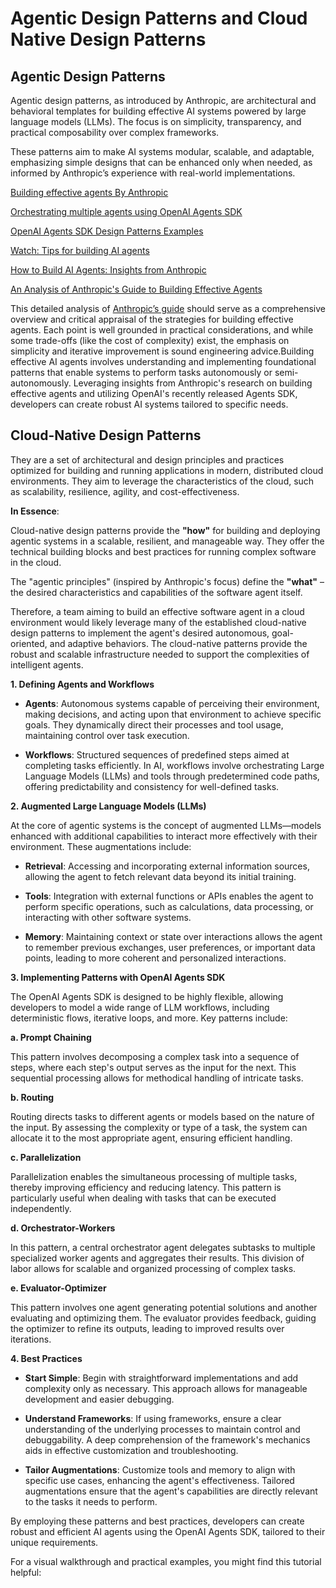 # Agentic Design Patterns and Cloud Native Design Patterns

## Agentic Design Patterns

Agentic design patterns, as introduced by Anthropic, are architectural and behavioral templates for building effective AI systems powered by large language models (LLMs). The focus is on simplicity, transparency, and practical composability over complex frameworks.

These patterns aim to make AI systems modular, scalable, and adaptable, emphasizing simple designs that can be enhanced only when needed, as informed by Anthropic’s experience with real-world implementations.

[Building effective agents By Anthropic](https://www.anthropic.com/research/building-effective-agents)

[Orchestrating multiple agents using OpenAI Agents SDK ](https://openai.github.io/openai-agents-python/multi_agent/)

[OpenAI Agents SDK Design Patterns Examples](https://github.com/openai/openai-agents-python/tree/main/examples/agent_patterns)

[Watch: Tips for building AI agents](https://www.youtube.com/watch?v=LP5OCa20Zpg)

[How to Build AI Agents: Insights from Anthropic](https://medium.com/@muslumyildiz17/how-to-build-ai-agents-insights-from-anthropic-25e9433853be)

[An Analysis of Anthropic's Guide to Building Effective Agents](https://www.agentsdecoded.com/p/an-analysis-of-anthropics-guide-to)

This detailed analysis of [Anthropic’s guide](https://www.anthropic.com/research/building-effective-agents) should serve as a comprehensive overview and critical appraisal of the strategies for building effective agents. Each point is well grounded in practical considerations, and while some trade-offs (like the cost of complexity) exist, the emphasis on simplicity and iterative improvement is sound engineering advice.Building effective AI agents involves understanding and implementing foundational patterns that enable systems to perform tasks autonomously or semi-autonomously. Leveraging insights from Anthropic's research on building effective agents and utilizing OpenAI's recently released Agents SDK, developers can create robust AI systems tailored to specific needs.

## Cloud-Native Design Patterns

They are a set of architectural and design principles and practices optimized for building and running applications in modern, distributed cloud environments. They aim to leverage the characteristics of the cloud, such as scalability, resilience, agility, and cost-effectiveness.

**In Essence**:

Cloud-native design patterns provide the **"how"** for building and deploying agentic systems in a scalable, resilient, and manageable way. They offer the technical building blocks and best practices for running complex software in the cloud.   

The "agentic principles" (inspired by Anthropic's focus) define the **"what"** – the desired characteristics and capabilities of the software agent itself.

Therefore, a team aiming to build an effective software agent in a cloud environment would likely leverage many of the established cloud-native design patterns to implement the agent's desired autonomous, goal-oriented, and adaptive behaviors. The cloud-native patterns provide the robust and scalable infrastructure needed to support the complexities of intelligent agents.

**1. Defining Agents and Workflows**

- **Agents**: Autonomous systems capable of perceiving their environment, making decisions, and acting upon that environment to achieve specific goals. They dynamically direct their processes and tool usage, maintaining control over task execution.

- **Workflows**: Structured sequences of predefined steps aimed at completing tasks efficiently. In AI, workflows involve orchestrating Large Language Models (LLMs) and tools through predetermined code paths, offering predictability and consistency for well-defined tasks.

**2. Augmented Large Language Models (LLMs)**

At the core of agentic systems is the concept of augmented LLMs—models enhanced with additional capabilities to interact more effectively with their environment. These augmentations include:

- **Retrieval**: Accessing and incorporating external information sources, allowing the agent to fetch relevant data beyond its initial training.

- **Tools**: Integration with external functions or APIs enables the agent to perform specific operations, such as calculations, data processing, or interacting with other software systems.

- **Memory**: Maintaining context or state over interactions allows the agent to remember previous exchanges, user preferences, or important data points, leading to more coherent and personalized interactions.

**3. Implementing Patterns with OpenAI Agents SDK**

The OpenAI Agents SDK is designed to be highly flexible, allowing developers to model a wide range of LLM workflows, including deterministic flows, iterative loops, and more. Key patterns include:

**a. Prompt Chaining**

This pattern involves decomposing a complex task into a sequence of steps, where each step's output serves as the input for the next. This sequential processing allows for methodical handling of intricate tasks.

**b. Routing**

Routing directs tasks to different agents or models based on the nature of the input. By assessing the complexity or type of a task, the system can allocate it to the most appropriate agent, ensuring efficient handling.

**c. Parallelization**

Parallelization enables the simultaneous processing of multiple tasks, thereby improving efficiency and reducing latency. This pattern is particularly useful when dealing with tasks that can be executed independently.

**d. Orchestrator-Workers**

In this pattern, a central orchestrator agent delegates subtasks to multiple specialized worker agents and aggregates their results. This division of labor allows for scalable and organized processing of complex tasks.

**e. Evaluator-Optimizer**

This pattern involves one agent generating potential solutions and another evaluating and optimizing them. The evaluator provides feedback, guiding the optimizer to refine its outputs, leading to improved results over iterations.

**4. Best Practices**

- **Start Simple**: Begin with straightforward implementations and add complexity only as necessary. This approach allows for manageable development and easier debugging.

- **Understand Frameworks**: If using frameworks, ensure a clear understanding of the underlying processes to maintain control and debuggability. A deep comprehension of the framework's mechanics aids in effective customization and troubleshooting.

- **Tailor Augmentations**: Customize tools and memory to align with specific use cases, enhancing the agent's effectiveness. Tailored augmentations ensure that the agent's capabilities are directly relevant to the tasks it needs to perform.

By employing these patterns and best practices, developers can create robust and efficient AI agents using the OpenAI Agents SDK, tailored to their unique requirements.

For a visual walkthrough and practical examples, you might find this tutorial helpful:

